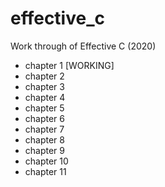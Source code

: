 # effective_c
Work through of Effective C (2020)

- chapter 1 [WORKING]
- chapter 2
- chapter 3
- chapter 4
- chapter 5
- chapter 6
- chapter 7
- chapter 8
- chapter 9
- chapter 10
- chapter 11
